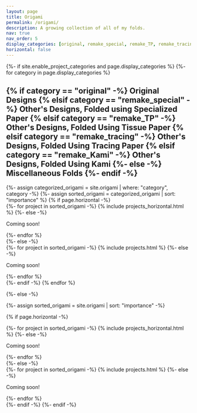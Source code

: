```yaml
---
layout: page
title: Origami
permalink: /origami/
description: A growing collection of all of my folds.
nav: true
nav_order: 5
display_categories: [original, remake_special, remake_TP, remake_tracing, remake_Kami]
horizontal: false
---
```


<!-- pages/origami.md -->
<div class="projects">
{%- if site.enable_project_categories and page.display_categories %}
  <!-- Display categorized projects -->
  {%- for category in page.display_categories %}
  <h2 class="category">
    {% if category == "original" -%}
      Original Designs
    {% elsif category == "remake_special" -%}
      Other's Designs, Folded using Specialized Paper
    {% elsif category == "remake_TP" -%}
      Other's Designs, Folded Using Tissue Paper
    {% elsif category == "remake_tracing" -%}
      Other's Designs, Folded Using Tracing Paper
    {% elsif category == "remake_Kami" -%}
      Other's Designs, Folded Using Kami
    {%- else -%}
      Miscellaneous Folds
    {%- endif -%}
  </h2>
  {%- assign categorized_origami = site.origami | where: "category", category -%}
  {%- assign sorted_origami = categorized_origami | sort: "importance" %}
  <!-- Generate cards for each project -->
  {% if page.horizontal -%}
  <div class="container">
    <div class="row row-cols-2">
    {%- for project in sorted_origami -%}
      {% include projects_horizontal.html %}
    {%- else -%}
      <p>Coming soon!</p>
    {%- endfor %}
    </div>
  </div>
  {%- else -%}
  <div class="grid">
    {%- for project in sorted_origami -%}
      {% include projects.html %}
    {%- else -%}
      <p>Coming soon!</p>
    {%- endfor %}
  </div>
  {%- endif -%}
  {% endfor %}

{%- else -%}
<!-- Display origami without categories -->
  {%- assign sorted_origami = site.origami | sort: "importance" -%}
  <!-- Generate cards for each project -->
  {% if page.horizontal -%}
  <div class="container">
    <div class="row row-cols-2">
    {%- for project in sorted_origami -%}
      {% include projects_horizontal.html %}
    {%- else -%}
      <p>Coming soon!</p>
    {%- endfor %}
    </div>
  </div>
  {%- else -%}
  <div class="grid">
    {%- for project in sorted_origami -%}
      {% include projects.html %}
    {%- else -%}
      <p>Coming soon!</p>
    {%- endfor %}
  </div>
  {%- endif -%}
{%- endif -%}
</div>

